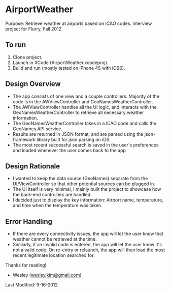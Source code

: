 AirportWeather
=============
Purpose: Retrieve weather at airports based on ICAO codes. Interview project for Flurry, Fall 2012.

To run
------
1. Clone project.
2. Launch in XCode (AirportWeather.xcodeproj).
3. Build and run (mostly tested on iPhone 4S with iOS6).

Design Overview
---------------
- The app consists of one view and a couple controllers. Majority of the code is in the AWViewController and GeoNamesWeatherController.
- The AWViewController handles all the UI logic, and interacts with the GeoNamesWeatherController to retrieve all necessary weather information.
- The GeoNamesWeatherController takes in a ICAO code and calls the GeoNames API service.
- Results are returned in JSON format, and are parsed using the json-framework library built for json parsing on iOS.
- The most recent successful search is saved in the user's preferences and loaded whenever the user comes back to the app

Design Rationale
----------------
- I wanted to keep the data source (GeoNames) separate from the UI/ViewController so that other potential sources can be plugged in.
- The UI itself is very minimal, I mainly built the project to showcase how the back-end controllers are handled.
- I decided just to display the key information: Airport name, temperature, and time when the temperature was taken.

Error Handling
--------------
- If there are every connectivity issues, the app will let the user know that weather cannot be retrieved at the time.
- Similarly, if an invalid code is entered, the app will let the user know it's not a valid code. On re-entry or relaunch, the app will then load the most recent legitimate location searched for.

Thanks for reading!

- Wesley (wesleyjkim@gmail.com)

Last Modified: 9-16-2012
